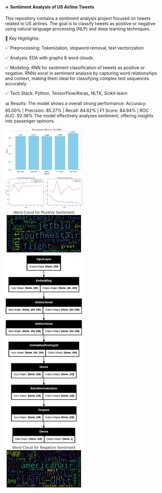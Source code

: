 ✈️ **Sentiment Analysis of US Airline Tweets**

This repository contains a sentiment analysis project focused on tweets related to US airlines. The goal is to classify tweets as positive or negative using natural language processing (NLP) and deep learning techniques.

🚀 Key Highlights:

 ✅ Preprocessing: Tokenization, stopword removal, text vectorization

 ✅ Analysis: EDA with graphs & word clouds

 ✅ Modeling: RNN for sentiment classification of tweets as positive or negative. RNNs excel in sentiment analysis by capturing word relationships and context, making them ideal for classifying complex text sequences accurately.

 ✅ Tech Stack: Python, TensorFlow/Keras, NLTK, Scikit-learn

📊 Results:
The model shows a overall strong performance: 
Accuracy: 85.00% | Precision: 85.27% | Recall: 84.62% | F1 Score: 84.94% | ROC AUC: 92.36%
The model effectively analyzes sentiment, offering insights into passenger opinions.


<p> 
  <img src="Project Screenshots/1738845793209.jpg" width="50%" />
  <img src="Project Screenshots/1738845793225.jpg" width="50%" />
  <img src="Project Screenshots/1738845793450.jpg" width="50%" />
  <img src="Project Screenshots/1738845793498.jpg" width="50%" />
  <img src="Project Screenshots/1738845793507.jpg" width="50%" />
</p>



